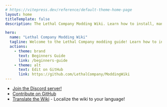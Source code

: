 ```yaml
---
# https://vitepress.dev/reference/default-theme-home-page
layout: home
titleTemplate: false
description: The Lethal Company Modding Wiki. Learn how to install, manage, and create mods for Lethal Company!

hero:
  name: "Lethal Company Modding Wiki"
  tagline: Welcome to the Lethal Company modding guide! Learn how to install, manage, and create mods for Lethal Company!
  actions:
    - theme: brand
      text: Beginners Guide
      link: /beginners-guide
    - theme: alt
      text: Edit on GitHub
      link: https://github.com/LethalCompany/ModdingWiki
---
```


<script setup lang="ts">
  import Home from './.vitepress/components/Home.vue'
  import HomeGroup from './.vitepress/components/HomeGroup.vue'
  import HomeItem from './.vitepress/components/HomeItem.vue'
  import HomeLinks from './.vitepress/components/HomeLinks.vue'
</script>

<Home>
  <HomeGroup title="Installing Mods">
    <HomeItem name="Beginners guide" href="./beginners-guide" />
    <HomeItem name="Using r2modman" href="./installation/installing-r2modman" />
    <HomeItem name="Sharing r2modman profiles" href="./installation/syncing-mods" />
    <HomeItem name="Configuring mods" href="./installation/configuration" />
  </HomeGroup>

  <HomeGroup title="Creating Mods">
    <HomeItem name="Initial modding setup" href="./modding/initial-setup" />
    <HomeItem name="Starting a mod" href="./modding/starting-a-mod" />
    <HomeItem name="Open-source and ethics" href="./modding/open-source-and-ethics" />
    <HomeItem name="Publishing your mod" href="./modding/publishing-your-mod" />
  </HomeGroup>

  <HomeGroup title="Other Resources">
    <HomeItem name="Frequently Asked Questions" href="./extras/faq" />
    <HomeItem name="Contributing translations" href="./translation/translating-the-wiki" />
    <HomeItem name="About" href="./extras/about" />
  </HomeGroup>
</Home>

<HomeLinks>

- [Join the Discord server!](https://discord.gg/nYcQFEpXfU)
- [Contribute on GitHub](https://github.com/LethalCompany/ModdingWiki)
- [Translate the Wiki](./translation/translating-the-wiki.html) - Localize the wiki to your language!

</HomeLinks>